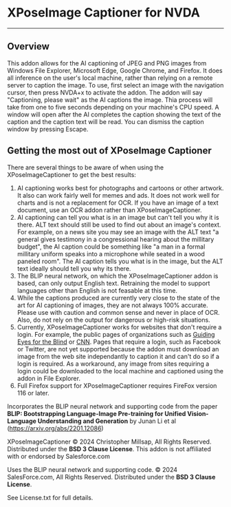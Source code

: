 # XPoseImage Captioner for NVDA #
----------
## Overview 
This addon allows for the AI captioning of JPEG and PNG images from Windows File Explorer,
Microsoft Edge, Google Chrome, and Firefox. It does all inference on the user's local machine, rather than relying on a remote server to caption the image. 
To use, first select an image with the navigation cursor, then press NVDA+x to activate the addon. The addon will say "Captioning, please wait" as the AI captions the image. Thia process will take from one to five seconds depending on your machine's CPU speed. A window will open after the AI completes the caption showing the text of the caption and the caption text will be read. You can dismiss the caption window by pressing Escape. 

## Getting the most out of XPoseImage Captioner
There are several things to be aware of when using the XPoseImageCaptioner to get the best results: 

1. AI captioning works best for photographs and cartoons or other artwork. It also can work fairly well for memes and ads. It does not work well for charts and is not a replacement for OCR. If you have an image of a text document, use an OCR addon rather than XPoseImageCaptioner. 
2. AI captioning can tell you what is in an image but can't tell you why it is there. ALT text should still be used to find out about an image's context. For example, on a news site you may see an image with the ALT text "a general gives testimony in a congressional hearing about the millitary budget", the AI caption could be something like "a man in a formal millitary uniform speaks into a microphone while seated in a wood paneled room". The AI caption tells you what is in the image, but the ALT text ideally should tell you why its there. 
3. The BLIP neural network, on which the XPoseImageCaptioner addon is based, can only output English text. Retraining the model to support languages other than English is not feasable at this time. 
4. While the captions produced are currently very close to the state of the art for AI captioning of images, they are not always 100% accurate. Please use with caution and common sense and never in place of OCR. Also, do not rely on the output for dangerous or high-risk situations. 
5. Currently, XPoseImageCaptioner works for websites that don't require a login. For example, the public pages of organizations such as [Guiding Eyes for the Blind](https://www.guidingeyes.org/) or [CNN](https://www.cnn.com/). Pages that require a login, such as Facebook or Twitter, are not yet supported because the addon must download an image from the web site independantly to caption it and can't do so if a login is required. As a workaround, any image from sites requiring a login could be downloaded to the local machine and captioned using the addon in File Explorer. 
6. Full Firefox support for XPoseImageCaptioner requires FireFox version 116 or later. 



Incorporates the BLIP neural network and supporting code from the paper 
__BLIP: Bootstrapping Language-Image Pre-training for Unified Vision-Language Understanding and Generation__ by Junan Li et al (https://arxiv.org/abs/2201.12086)


XPoseImageCaptioner &copy; 2024 Christopher Millsap, All Rights Reserved. Distributed under the **BSD 3 Clause License**. This addon is not affiliated with or endorsed by Salesforce.com 

Uses the BLIP neural network and supporting code. &copy; 2024 SalesForce.com, All Rights Reserved. Distributed under the **BSD 3 Clause License**. 

See License.txt for full details. 
